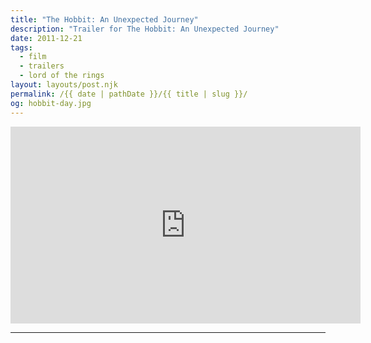 ```yaml
---
title: "The Hobbit: An Unexpected Journey"
description: "Trailer for The Hobbit: An Unexpected Journey"
date: 2011-12-21
tags: 
  - film
  - trailers
  - lord of the rings
layout: layouts/post.njk
permalink: /{{ date | pathDate }}/{{ title | slug }}/
og: hobbit-day.jpg
---
```


<iframe class="youtube-video" width="560" height="315" src="https://www.youtube.com/embed/G0k3kHtyoqc" title="YouTube video player" frameborder="0" allow="accelerometer; autoplay; clipboard-write; encrypted-media; gyroscope; picture-in-picture; web-share" allowfullscreen></iframe>

---
